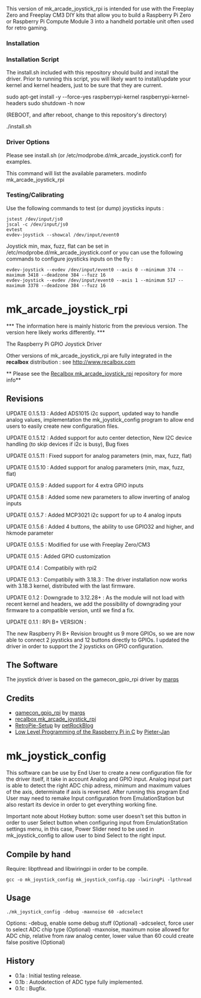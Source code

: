 This version of mk_arcade_joystick_rpi is intended for use with the Freeplay Zero and Freeplay CM3 DIY kits that allow you to build a Raspberry Pi Zero or Raspberry Pi Compute Module 3 into a handheld portable unit often used for retro gaming.

### Installation ###

### Installation Script ###

The install.sh included with this repository should build and install the driver.  Prior to running this script, you will likely want to install/update your kernel and kernel headers, just to be sure that they are current.

sudo apt-get install -y --force-yes raspberrypi-kernel raspberrypi-kernel-headers
sudo shutdown -h now

(REBOOT, and after reboot, change to this repository's directory)

./install.sh


### Driver Options ###

Please see install.sh (or /etc/modprobe.d/mk_arcade_joystick.conf) for examples.

This command will list the available parameters.
modinfo mk_arcade_joystick_rpi


### Testing/Calibrating ###

Use the following commands to test (or dump) joysticks inputs :
```shell
jstest /dev/input/js0
jscal -c /dev/input/js0
evtest
evdev-joystick --showcal /dev/input/event0
```

Joystick min, max, fuzz, flat can be set in /etc/modprobe.d/mk_arcade_joystick.conf or you can use the following commands to configure joysticks inputs on the fly :
```shell
evdev-joystick --evdev /dev/input/event0 --axis 0 --minimum 374 --maximum 3418 --deadzone 384 --fuzz 16
evdev-joystick --evdev /dev/input/event0 --axis 1 --minimum 517 --maximum 3378 --deadzone 384 --fuzz 16
```

# mk_arcade_joystick_rpi #

*** The information here is mainly historic from the previous version.  The version here likely works differently. ***

The Raspberry Pi GPIO Joystick Driver

Other versions of mk_arcade_joystick_rpi are fully integrated in the **recalbox** distribution : see http://www.recalbox.com

** Please see the [Recalbox mk_arcade_joystick_rpi](https://github.com/recalbox/mk_arcade_joystick_rpi/) repository for more info**

## Revisions ##
UPDATE 0.1.5.13 : Added ADS1015 i2c support, updated way to handle analog values, implementation the mk_joystick_config program to allow end users to easily create new configuration files.

UPDATE 0.1.5.12 : Added support for auto center detection, New I2C device handling (to skip devices if i2c is busy), Bug fixes
                  
UPDATE 0.1.5.11 : Fixed support for analog parameters (min, max, fuzz, flat)

UPDATE 0.1.5.10 : Added support for analog parameters (min, max, fuzz, flat)

UPDATE 0.1.5.9 : Added support for 4 extra GPIO inputs

UPDATE 0.1.5.8 : Added some new parameters to allow inverting of analog inputs

UPDATE 0.1.5.7 : Added MCP3021 i2c support for up to 4 analog inputs

UPDATE 0.1.5.6 : Added 4 buttons, the ability to use GPIO32 and higher, and hkmode parameter

UPDATE 0.1.5.5 : Modified for use with Freeplay Zero/CM3

UPDATE 0.1.5 : Added GPIO customization

UPDATE 0.1.4 : Compatibily with rpi2 

UPDATE 0.1.3 : Compatibily with 3.18.3 : The driver installation now works with 3.18.3 kernel, distributed with the last firmware.

UPDATE 0.1.2 : Downgrade to 3.12.28+ : As the module will not load with recent kernel and headers, we add the possibility of downgrading your firmware to a compatible version, until we find a fix.

UPDATE 0.1.1 : RPi B+ VERSION :

The new Raspberry Pi B+ Revision brought us 9 more GPIOs, so we are now able to connect 2 joysticks and 12 buttons directly to GPIOs. I updated the driver in order to support the 2 joysticks on GPIO configuration.

## The Software ##
The joystick driver is based on the gamecon_gpio_rpi driver by [marqs](https://github.com/marqs85)

Credits
-------------
-  [gamecon_gpio_rpi](https://github.com/petrockblog/RetroPie-Setup/wiki/gamecon_gpio_rpi) by [marqs](https://github.com/marqs85)
-  [recalbox mk_arcade_joystick_rpi](https://github.com/recalbox/mk_arcade_joystick_rpi)
-  [RetroPie-Setup](https://github.com/petrockblog/RetroPie-Setup) by [petRockBlog](http://blog.petrockblock.com/)
-  [Low Level Programming of the Raspberry Pi in C](http://www.pieter-jan.com/node/15) by [Pieter-Jan](http://www.pieter-jan.com/)


# mk_joystick_config #

This software can be use by End User to create a new configuration file for the driver itself, it take in account Analog and GPIO input. Analog input part is able to detect the right ADC chip adress, minimum and maximum values of the axis, determinate if axis is reversed. After running this program End User may need to remake Input configuration from EmulationStation but also restart its device in order to get everything working fine.

Important note about Hotkey button: some user doesn't set this button in order to user Select button when configuring input from EmulationStation settings menu, in this case, Power Slider need to be used in mk_joystick_config to allow user to bind Select to the right input.


## Compile by hand ##
Require: libpthread and libwiringpi in order to be compile.

```gcc -o mk_joystick_config mk_joystick_config.cpp -lwiringPi -lpthread```


## Usage ##
```./mk_joystick_config -debug -maxnoise 60 -adcselect```

Options:
-debug, enable some debug stuff (Optional)
-adcselect, force user to select ADC chip type (Optional)
-maxnoise, maximum noise allowed for ADC chip, relative from raw analog center, lower value than 60 could create false positive (Optional)


## History ##
- 0.1a : Initial testing release.
- 0.1b : Autodetection of ADC type fully implemented.
- 0.1c : Bugfix.

